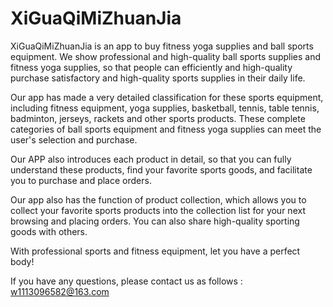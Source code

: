 # XiGuaQiMiZhuanJia

XiGuaQiMiZhuanJia is an app to buy fitness yoga supplies and ball sports equipment. We show professional and high-quality ball sports supplies and fitness yoga supplies, so that people can efficiently and high-quality purchase satisfactory and high-quality sports supplies in their daily life.

Our app has made a very detailed classification for these sports equipment, including fitness equipment, yoga supplies, basketball, tennis, table tennis, badminton, jerseys, rackets and other sports products. These complete categories of ball sports equipment and fitness yoga supplies can meet the user's selection and purchase.

Our APP also introduces each product in detail, so that you can fully understand these products, find your favorite sports goods, and facilitate you to purchase and place orders.

Our app also has the function of product collection, which allows you to collect your favorite sports products into the collection list for your next browsing and placing orders. You can also share high-quality sporting goods with others.

With professional sports and fitness equipment, let you have a perfect body!

If you have any questions, please contact us as follows :  w1113096582@163.com
